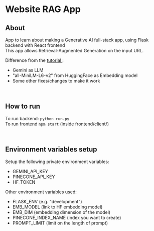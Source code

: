 # Website RAG App

## About
App to learn about making a Generative AI full-stack app, using Flask backend with React frontend <br>
This app allows Retrieval-Augmented Generation on the input URL. <br>

Difference from the <a href="https://shwinda.medium.com/build-a-full-stack-llm-application-with-openai-flask-react-and-pinecone-part-1-f3844429a5ef"> tutorial </a>:
  - Gemini as LLM
  - "all-MiniLM-L6-v2" from HuggingFace as Embedding model
  - Some other fixes/changes to make it work

<br>

## How to run
To run backend: `python run.py` <br>
To run frontend `npm start` (inside frontend/client/)


<br>

## Environment variables setup
Setup the following private environment variables:
  - GEMINI_API_KEY
  - PINECONE_API_KEY
  - HF_TOKEN

Other environment variables used:
  - FLASK_ENV (e.g. "development")
  - EMB_MODEL (link to HF embedding model)
  - EMB_DIM (embedding dimension of the model)
  - PINECONE_INDEX_NAME (index you want to create)
  - PROMPT_LIMIT (limit on the length of prompt)
